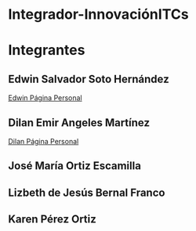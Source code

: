 ﻿# Integrador-InnovaciónITCs

# Integrantes

## Edwin Salvador Soto Hernández
[Edwin Página Personal](https://edwinsotohz.github.io/)

## Dilan Emir Angeles Martínez
[Dilan Página Personal](https://dangeles05.github.io/)

## José María Ortiz Escamilla
[]()

## Lizbeth de Jesús Bernal Franco
[]()

## Karen Pérez Ortiz
[]()